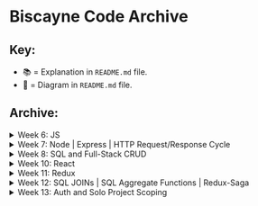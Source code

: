 # Biscayne Code Archive

## Key:

* 📚 = Explanation in `README.md` file.
* 🎨 = Diagram in `README.md` file.

## Archive:

<details>
  <summary>Week 6: JS</summary>

  ##### Monday - 03/25:
  * [Values and Expressions](https://github.com/PrimeAcademy/biscayne_values_and_expressions) 📚
  * [Writing Code to Solve a Problem](https://github.com/PrimeAcademy/biscayne_solving_a_problem) 📚

  ##### Tuesday  - 03/26:
  * [Object Bonus Calculator Solve](https://github.com/PrimeAcademy/biscayne_bonus_calculator_solve) 🎨

  ##### Wednesday - 03/27:
  * [Troubleshooting/Debugging](https://github.com/PrimeAcademy/biscayne_troubleshooting) 📚

  ##### Thursday - 03/28:
  * [Event-Driven Programming](https://github.com/PrimeAcademy/biscayne_event-driven-programming-starter)
  * [Event Management](https://github.com/PrimeAcademy/biscayne_event-management-starter)

  ##### Friday - 03/29:
  * [DOM Manipulation Review](https://github.com/PrimeAcademy/biscayne_dom_manipulation_review) 📚
  * [Making a To-Do List App](https://github.com/PrimeAcademy/biscayne_our_first_web_app) 📚

</details>


<details>
  <summary>Week 7: Node | Express | HTTP Request/Response Cycle</summary>

  ##### Monday - 04/01:
  * [Weekend Salary Calculator Solve](https://github.com/PrimeAcademy/biscayne_weekend_salary_calculator_live_solve) 📚 + 🎨
  * [Weekend Salary Calculator Solve + Currency Formatting](https://github.com/PrimeAcademy/biscayne_salary_calculator_w_number_formatting)
  * [Event -> State -> Render](https://github.com/PrimeAcademy/biscayne_event_state_render)

  ##### Tuesday - 04/02:
  * [Fungus Fighter Partial Solve](https://github.com/PrimeAcademy/biscayne_fungus_fighter_partially_solved)
  * [Hello Node](https://github.com/PrimeAcademy/biscayne_hello_node)
  * [Big Money Modules Solution](https://github.com/PrimeAcademy/biscayne_big_money_modules)
  * [Our First Server](https://github.com/PrimeAcademy/biscayne_our_first_server)

  ##### Wednesday - 04/03:
  * [Client/Server with GET Route](https://github.com/PrimeAcademy/biscayne_server_with_GET)
  * [Client/Server with GET and POST Routes](https://github.com/PrimeAcademy/biscayne_server_with_GET_and_POST)

  ##### Friday - 04/05:
  * [GET/POST Review and Diagramming](https://github.com/PrimeAcademy/biscayne_get_post_review)

</details>


<details>
  <summary>Week 8: SQL and Full-Stack CRUD</summary>

  ##### Monday - 04/08:
  * [Server-Side Calculator Solve](https://github.com/PrimeAcademy/biscayne_server_calculator_solve)
  * [Express Router Files](https://github.com/PrimeAcademy/biscayne_express_router_files)

  ##### Tuesday - 04/09:
  * [SQL Intro](https://github.com/PrimeAcademy/biscayne_sql_intro) 📚
  * [Full-Stack GET](https://github.com/PrimeAcademy/biscayne_pg_intro)

  ##### Wednesday - 04/10:
  * [Full-Stack GET/POST](https://github.com/PrimeAcademy/biscayne_pg_GET_POST) 🎨
  * [Full-Stack GET/POST/DELETE](https://github.com/PrimeAcademy/biscayne_GET_POST_DELETE)

  ##### Thursday 04/11:
  * [Full-Stack GET/POST/DELETE/PUT](https://github.com/PrimeAcademy/biscayne_pg_put)

</details>

<details>
  <summary>Week 10: React</summary>

  ##### Monday - 04/22:
  * [Hello React](https://github.com/matthew-black/biscayne_hello_react) 📚🎨
  * [React State](https://github.com/PrimeAcademy/biscayne_react_state)
  * [Clicker Component](https://github.com/PrimeAcademy/biscayne_clicker_component)


  ##### Tuesday - 04/23:
  * [React Inputs](https://github.com/PrimeAcademy/biscayne-react-inputs) 📚
  * [Track Runner Solution](https://github.com/PrimeAcademy/biscayne_track_runner_solve)
  * [Full-Stack React: GET](https://github.com/PrimeAcademy/biscayne_full_stack_react)
  * [Full-Stack React: GET and POST](https://github.com/PrimeAcademy/biscayne_full_stack_react_get_and_post)

  ##### Wednesday - 04/24:
  * [Famous People Solution](https://github.com/PrimeAcademy/biscayne_famous_people)
  * [Modular Full-Stack React](https://github.com/PrimeAcademy/biscayne_modular_full_stack_react)
  
  ##### Thursday - 04/25:
  * [Pull Request Review](https://github.com/PrimeAcademy/biscayne-pr-review)


  ##### Friday - 04/26:
  * [React Conditional Rendering](https://github.com/PrimeAcademy/biscayne_react_conditional_redering)

</details>


<details>
  <summary>Week 11: Redux</summary>

  ##### Monday - 04/29:
  * [React App/List/Item Pattern Review](https://github.com/matthew-black/app_list_item_pattern) 📚🎨
  * [React Router](https://github.com/PrimeAcademy/biscayne_react_router)


  ##### Tuesday - 04/30:
  * [Redux Intro](https://github.com/PrimeAcademy/biscayne_redux_intro) 📚
  * [Redux Airport Solution](https://github.com/PrimeAcademy/biscayne_redux_airport)

  ##### Wednesday - 05/01:
  * [Redux Pitchers Partial Solution](https://github.com/PrimeAcademy/biscayne_redux_pitchers_partial_solve)
  * [Full-Stack Redux](https://github.com/PrimeAcademy/biscayne_full_stack_redux) 📚🎨
  * [Redux Shopping Cart Solution](https://github.com/PrimeAcademy/biscayne_redux_shopping_cart)

</details>


<details>
  <summary>Week 12: SQL JOINs | SQL Aggregate Functions | Redux-Saga</summary>

  ##### Monday - 05/06:
  * [Straightforward Redux Feedback Loop Solution](https://github.com/PrimeAcademy/biscayne_redux_feedback_loop)
  * [Abstract Redux Feedback Loop Solution](https://github.com/PrimeAcademy/biscayne_redux_feedback_loop/tree/abstract-feedback-steps)
  
  * <details>
      <summary>One-to-Many Joins</summary>
      
      ```sql
      DROP TABLE IF EXISTS "things";
      DROP TABLE IF EXISTS "people";


      CREATE TABLE "people" (
        "id" SERIAL PRIMARY KEY,
        "name" VARCHAR(500)
      );

      INSERT INTO "people"
        ("name")
        VALUES
        ('Matt'),
        ('Alf'),
        ('Miss Piggy');

      CREATE TABLE "things" (
        "id" SERIAL PRIMARY KEY,
        "thing" VARCHAR(500) NOT NULL,
        "person_id" INT REFERENCES "people"
      );

      INSERT INTO "things"
        ("thing", "person_id")
        VALUES
        ('Violin', 2),
        ('Ball', NULL),
        ('Sock', 2),
        ('Rock', 1),
        ('Frog', 2);
        
        
      -- Query that joings the people and things tables
      -- together:
      -- Select everything from the people table,
      -- then join the things table into that dataset
      -- by matching rows from each table ON the
      -- people.id and things.person_id values:
      SELECT * FROM "people"
        INNER JOIN "things" -- INNER: Where things match.
          ON "people"."id" = "things"."person_id";
        
      -- Query that selects all of Alf's things:
      SELECT * FROM "people"
        INNER JOIN "things" -- INNER: Where things match.
          ON "people"."id" = "things"."person_id"
        WHERE "person_id" = 2;

      -- If we need both id column's values in JS-land, we'll
      -- need to alias them so they don't overlap each other:
      SELECT
        "people"."id" AS "person_id", -- ALIASING!
        "people"."name" AS "person_name",
        "things"."id" AS "thing_id",
        "things"."thing"	
      FROM "people"
        INNER JOIN "things"
          ON "people"."id" = "things"."person_id";
        
      -- SELECT all the people, do not discard any people! Show
      -- us what things they have:
      SELECT * FROM "people"
        LEFT JOIN "things"
          ON "people"."id" = "things"."person_id";
          
      -- If we don't care about the data, we just want to know
      -- how many rows our query selects:
      -- "How many things does Alf have?"
      SELECT COUNT(*) FROM "people"
        INNER JOIN "things"
          ON "people"."id" = "things"."person_id"
          WHERE "people"."id" = 2;

      ```

    </details>

  * <details>
      <summary>Many-to-Many JOINs</summary>

      ```sql
      DROP TABLE IF EXISTS "users_hobbies";
      DROP TABLE IF EXISTS "users";
      DROP TABLE IF EXISTS "hobbies";


      CREATE TABLE "users" (
        "id" SERIAL PRIMARY KEY,
        "username" VARCHAR(500)
      );

      CREATE TABLE "hobbies" (
        "id" SERIAL PRIMARY KEY,
        "name" VARCHAR(500)
      );

      CREATE TABLE "users_hobbies" (
        "id" SERIAL PRIMARY KEY,
        "user_id" INT REFERENCES "users",
        "hobby_id" INT REFERENCES "hobbies",
        "skill_level" INT
      );

      INSERT INTO "users"
        ("username")
        VALUES
        ('matt'),
        ('alf_88'),
        ('miss_PIGGY');

      INSERT INTO "hobbies"
        ("name")
        VALUES
        ('Climbing'),
        ('JavaScripting'),
        ('Baking'),
        ('Knitting'),
        ('Napping');
        
      INSERT INTO "users_hobbies"
        ("user_id", "hobby_id", "skill_level")
        VALUES
        (1, 3, 5), -- 'matt' >--< 'Baking'
        (2, 3, 8), -- 'alf_88' >--< 'Baking'
        (1, 1, 3), -- 'matt' >--< 'Climbing'
        (3, 5, 8), -- 'miss_PIGGY' >--< 'Napping'
        (2, 2, 10); -- 'alf_88' >--< 'JavaScripting'
        
      SELECT * FROM "users"
        JOIN "users_hobbies"
          ON "users"."id" = "users_hobbies"."user_id"
        JOIN "hobbies"
          ON "users_hobbies"."hobby_id" = "hobbies"."id";
          
      -- What hobby is 'matt' best at? We only care about:
      -- user's id, user's name, hobby's id, hobby's name, and skill_level
      SELECT
        "users"."id" AS "user_id",
        "users"."username",
        "hobbies"."id" AS "hobby_id",
        "hobbies"."name",
        "users_hobbies"."skill_level"
      FROM "users"
        JOIN "users_hobbies"
          ON "users"."id" = "users_hobbies"."user_id"
        JOIN "hobbies"
          ON "users_hobbies"."hobby_id" = "hobbies"."id"
        WHERE "users"."id" = 1
        ORDER BY "users_hobbies"."skill_level" DESC
        LIMIT 1;

      -- dbRes.rows would be:
      -- [
      --   {
      --     user_id: 1,
      --     username: 'matt',
      --     hobby_id: 3,
      --     name: 'Baking',
      --     skill_level: 5
      --   }
      -- ]
      ```

    </details>

  * [SQL Relationships Diagram](https://excalidraw.com/#json=_9cyqGGjQgETTCQZGPhpB,Fo1C6gw9mggjC0BsoUdcEA)

  ##### Tuesday - 05/07:
  * [Giphy API Example](https://github.com/PrimeAcademy/biscayne_giphy_api)

  ##### Wednesday - 05/08:
  * [Redux-Saga](https://github.com/PrimeAcademy/biscayne-redux-saga)

</details>

<details>
  <summary>Week 13: Auth and Solo Project Scoping</summary>

  ##### Monday - 05/13:
  * [Movie Sagas Minimal Solution](https://github.com/PrimeAcademy/biscayne_movie_sagas)

  ##### Tuesday - 05/14:
  * [Auth](https://github.com/PrimeAcademy/biscayne_auth_starter)

</detaills>